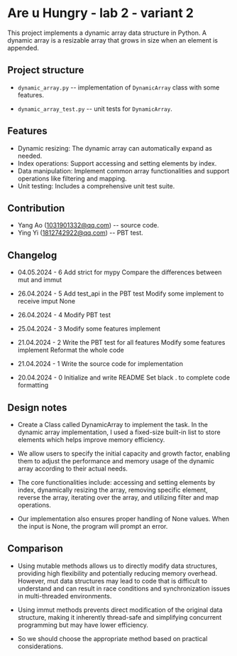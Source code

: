 # Are u Hungry - lab 2 - variant 2

  This project implements a dynamic array data structure in Python.
  A dynamic array is a resizable array that grows in size when an element is appended.

## Project structure

- `dynamic_array.py` -- implementation of `DynamicArray` class with some features.

- `dynamic_array_test.py` -- unit tests for `DynamicArray`.

## Features

- Dynamic resizing: The dynamic array can automatically expand as needed.
- Index operations: Support accessing and setting elements by index.
- Data manipulation: Implement common array functionalities and
  support operations like filtering and mapping.
- Unit testing: Includes a comprehensive unit test suite.

## Contribution

- Yang Ao (1031901332@qq.com) -- source code.
- Ying Yi (1812742922@qq.com) -- PBT test.

## Changelog

- 04.05.2024 - 6
  Add strict for mypy
  Compare the differences between mut and immut

- 26.04.2024 - 5
  Add test_api in the PBT test
  Modify some implement to receive imput None

- 26.04.2024 - 4
  Modify PBT test

- 25.04.2024 - 3
  Modify some features implement

- 21.04.2024 - 2
  Write the PBT test for all features
  Modify some features implement
  Reformat the whole code

- 21.04.2024 - 1
  Write the source code for implementation

- 20.04.2024 - 0
  Initialize and write README
  Set black . to complete code formatting

## Design notes

- Create a Class called DynamicArray to implement the task. In the dynamic
  array implementation, I used a fixed-size built-in list to store elements
  which helps improve memory efficiency.

- We allow users to specify the initial capacity and growth factor, enabling
  them to adjust the performance and memory usage of the dynamic array
  according to their actual needs.

- The core functionalities include: accessing and setting elements by index,
  dynamically resizing the array, removing specific element, reverse the array,
  iterating over the array, and utilizing filter and map operations.

- Our implementation also ensures proper handling of None values.
  When the input is None, the program will prompt an error.

## Comparison

- Using mutable methods allows us to directly modify data structures, providing
  high flexibility and potentially reducing memory overhead. However, mut data
  structures may lead to code that is difficult to understand and can result in
  race conditions and synchronization issues in multi-threaded environments.

- Using immut methods prevents direct modification of the original data structure,
  making it inherently thread-safe and simplifying concurrent programming
  but may have lower efficiency.

- So we should choose the appropriate method based on practical considerations.
